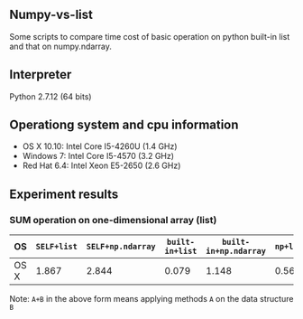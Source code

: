 ## Numpy-vs-list
Some scripts to compare time cost of basic operation on python built-in list and that on numpy.ndarray. 

## Interpreter
Python 2.7.12 (64 bits)

## Operationg system and cpu information
* OS X 10.10: Intel Core I5-4260U (1.4 GHz)
* Windows 7: Intel Core I5-4570 (3.2 GHz) 
* Red Hat 6.4: Intel Xeon E5-2650 (2.6 GHz)

## Experiment results

### SUM operation on one-dimensional array (list)
OS | `SELF+list` | `SELF+np.ndarray` | `built-in+list` | `built-in+np.ndarray` | `np+list` | `np+np.ndarray`
--- | --- | --- | --- | --- | --- | ---
OS X | 1.867 | 2.844 | 0.079 | 1.148 | 0.560 | 0.037

Note: `A+B` in the above form means applying methods `A` on the data structure `B`


